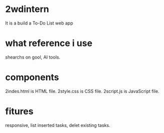 # 2wdintern
It is a build a To-Do List web app

# what reference i use
shearchs on gool,
AI tools.

# components
2indes.html is HTML file.
2style.css is CSS file.
2script.js is JavaScript file.

# fitures
responsive,
list inserted tasks,
delet existing tasks.
